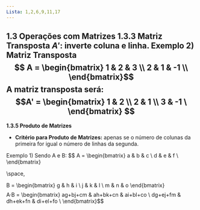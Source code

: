 ```yaml
---
Lista: 1,2,6,9,11,17
---
```

**1.3 Operações com Matrizes**
**1.3.3 Matriz Transposta $A'$**: inverte coluna e linha.
Exemplo 2) Matriz Transposta
$$ A =
\begin{bmatrix}
1 & 2 & 3 \\
2 & 1 & -1 \\
\end{bmatrix}$$
A matriz transposta será: 
$$A' =
\begin{bmatrix}
1 & 2 \\
2 & 1 \\
3 & -1 \
\end{bmatrix}
$$
----
**1.3.5 Produto de Matrizes**
* **Critério para Produto de Matrizes:** apenas se o número de colunas da primeira for igual o número de linhas da segunda. 

Exemplo 1) Sendo A e B:
$$ A =
\begin{bmatrix}
a & b & c \\
d & e & f \\
\end{bmatrix}

\space,

B =
\begin{bmatrix}
g & h & i \\
j & k  & l  \\
m & n & o
\end{bmatrix}
$$
$$ A·B =
\begin{bmatrix}
ag+bj+cm & ah+bk+cn & ai+bl+co \\
dg+ej+fm & dh+ek+fn  & di+el+fo  \\
\end{bmatrix}$$

